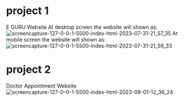 # project 1
E GURU Website
At desktop screen the website will shown as:
![screencapture-127-0-0-1-5500-index-html-2023-07-31-21_57_35](https://github.com/AmanVashisht/milestone-projects/assets/138193090/cd283440-080e-4972-91e2-f4470d0152aa)
At mobile screen the website will shown as:
![screencapture-127-0-0-1-5500-index-html-2023-07-31-21_59_33](https://github.com/AmanVashisht/milestone-projects/assets/138193090/0111ef6c-9f75-42c2-9743-f58f5258df33)
# project 2
Doctor Appointment Website
![screencapture-127-0-0-1-5500-index-html-2023-08-01-12_36_24](https://github.com/AmanVashisht/milestone-projects/assets/138193090/ed8055cb-87b0-4650-a627-c65853e0e755)
